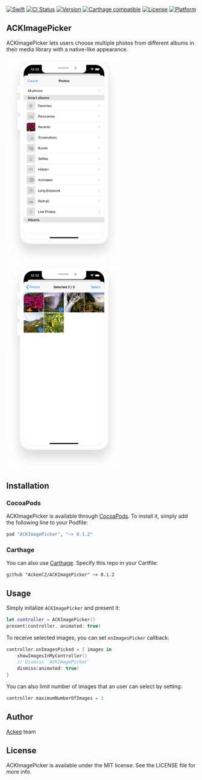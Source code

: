 [![Swift](https://img.shields.io/badge/swift-5.0-orange.svg)](https://github.com/AckeeCZ/ACKImagePicker)
[![CI Status](http://img.shields.io/travis/AckeeCZ/ACKImagePicker.svg?style=flat)](https://travis-ci.org/AckeeCZ/ACKImagePicker)
[![Version](https://img.shields.io/cocoapods/v/ACKImagePicker.svg?style=flat)](http://cocoapods.org/pods/ACKImagePicker)
[![Carthage compatible](https://img.shields.io/badge/Carthage-compatible-4BC51D.svg?style=flat)](https://github.com/Carthage/Carthage)
[![License](https://img.shields.io/cocoapods/l/ACKImagePicker.svg?style=flat)](http://cocoapods.org/pods/ACKImagePicker)
[![Platform](https://img.shields.io/cocoapods/p/ACKImagePicker.svg?style=flat)](http://cocoapods.org/pods/ACKImagePicker)

## ACKImagePicker

ACKImagePicker lets users choose multiple photos from different albums in their media library with a native-like appearance.

<img src="https://raw.githubusercontent.com/AckeeCZ/ACKImagePicker/master/Resources/ackimagepicker_1.png" width="300"> <img src="https://raw.githubusercontent.com/AckeeCZ/ACKImagePicker/master/Resources/ackimagepicker_2.png" width="300">

## Installation

### CocoaPods

ACKImagePicker is available through [CocoaPods](http://cocoapods.org). To install it, simply add the following line to your Podfile:

```ruby
pod "ACKImagePicker", "~> 0.1.2"
```

### Carthage

You can also use [Carthage](https://github.com/Carthage/Carthage). Specify this repo in your Cartfile:

```
github "AckeeCZ/ACKImagePicker" ~> 0.1.2
```

## Usage

Simply initalize `ACKImagePicker` and present it:
```swift
let controller = ACKImagePicker()
present(controller, animated: true)
```

To receive selected images, you can set `onImagesPicker` callback:
```swift
controller.onImagesPicked = { images in
    showImagesInMyController()
    // Dismiss `ACKImagePicker`
    dismiss(animated: true)
}
```

You can also limit number of images that an user can select by setting:
```swift
controller.maximumNumberOfImages = 3
```

## Author

[Ackee](https://ackee.cz) team

## License

ACKImagePicker is available under the MIT license. See the LICENSE file for more info.

[1]:	https://twitter.com/AckeeCZ
